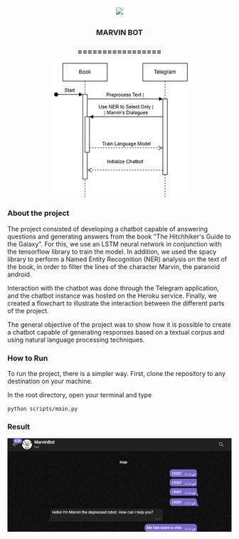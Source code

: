 <h1 align="center">
  <img src="https://img.shields.io/static/v1?label=MARVINBOT%20POR&message=MAYCON%20BATESTIN&color=7159c1&style=flat-square&logo=ghost"/>
</h1>

<h3 align="center">MARVIN BOT</h3>
<h3 align="center">=================</h3>

<p align="center">
  <img src="img/capa.png">
</p>

<h3>About the project</h3>

<p>The project consisted of developing a chatbot capable of answering questions and generating answers from the book "The Hitchhiker's Guide to the Galaxy". For this, we use an LSTM neural network in conjunction with the tensorflow library to train the model. In addition, we used the spacy library to perform a Named Entity Recognition (NER) analysis on the text of the book, in order to filter the lines of the character Marvin, the paranoid android.

Interaction with the chatbot was done through the Telegram application, and the chatbot instance was hosted on the Heroku service. Finally, we created a flowchart to illustrate the interaction between the different parts of the project.

The general objective of the project was to show how it is possible to create a chatbot capable of generating responses based on a textual corpus and using natural language processing techniques.</p>

<h3>How to Run</h3>

<p>To run the project, there is a simpler way. First, clone the repository to any destination on your machine.</p>

<p> In the root directory, open your terminal and type </p>

```
python scripts/main.py 

```


<h3>Result</h3>
<p align="center">
  <img src="img/out.png">
</p>
